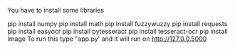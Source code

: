 You have to install some libraries

pip install numpy
pip install math
pip install fuzzywuzzy
pip install requests
pip install easyocr
pip install pytesseract
pip install tesseract-ocr
pip install Image
To run this type "app.py' and it will run on http://127.0.0.5000
